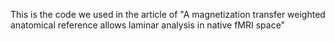 This is the code we used in the article of "A magnetization transfer weighted anatomical reference allows laminar analysis in native fMRI space"

